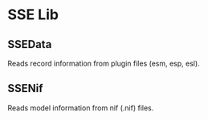 # SSE Lib

## SSEData
Reads record information from plugin files (esm, esp, esl).

## SSENif
Reads model information from nif (.nif) files.